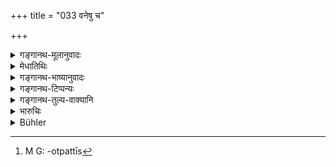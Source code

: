 +++
title = "033 वनेषु च"

+++

<details><summary>गङ्गानथ-मूलानुवादः</summary>

Having thus passed the third part of his life in the forest, the man shall, during the fourth part, renounce all attachments and go forth (a wandering mendicant).—(33)
</details>

<details><summary>मेधातिथिः</summary>

इतःप्रभृति चतुर्थाश्रममतिः । **तृतीयं भागम्** इति । कंचित् कालं स्थित्वेत्य् अर्थः । यावता कालेन तपः सुतप्तं भवति विषयाभिलाषश् च सर्वो निवृत्तः । न हि मुख्यतृतीय आयुषो भाग एवानेन शक्यो ज्ञातुम् । न हि वर्षशतापेक्षाश्रमाणाम्, यतो वलीपलितापत्योत्पत्ती[^१०] तृतीयाश्रमप्रतिपत्तौ काल उक्तः । न च सर्वस्य पञ्चाशद् वर्षदेशीयस्य तद् उत्पद्यते । उक्तं चान्यत्र "तपसि ऋद्धे परिव्र्जेत्" इति ।


[^१०]:
     M G: -otpattīs

- <u>ननु</u> च यथान्येषाम् आश्रमाणां कालो विवृतो ग्रहणान्तं ब्रह्म्चर्यम्, वलीपलिताद्यवधि गार्हस्थ्यम्, नैवम् इह कश्चित् परिच्छेदहेतुर् अस्ति । यदि यथाश्रुतं तृतीयो भागः समाश्रियेत, यच् च "तपसि ऋद्धे" इति, तत्रापि कालापेक्षा युक्तैव । न ज्ञायते कियता तपसा ऋद्धिर् भवति । अतः कालपरिच्छेदो न वचनार्हः । 

- <u>उक्तम् अत्र</u> न शतवर्षापेक्षया तृतीयायुर् भागनिश्चयः संभवति । उक्तश् च कालः- कायपाके प्रव्रज्या प्रतिपत्तव्या । यावता तपसा यावति च वयसि पुनर् मदवृद्धिर् नाशङ्क्यते तदा परिव्रजेत् । 

- **विहृत्या**सित्वा यथोक्तं विधिम् अनुष्ठायेति यावत् । सङ्गत्यागश् च ममतापरिग्रहः एकारामता ॥ ६.३३ ॥
</details>

<details><summary>गङ्गानथ-भाष्यानुवादः</summary>

Henceforward we have the description of the fourth life-stage.

‘*Third part*.’—*i.e*, having remained, in the forest *for some time*;
for such time as would suffice for the due performance of austerities
and the proper allayment of longing for objects of enjoyment. The phrase
cannot be taken as standing precisely for the exact ‘third part’ of the
man’s life; because the period of the life-stage is not determined
precisely with reference to one hundred years (the alleged span of man’s
life); because the time for entering on the third life-stage has been
indicated as that marked by the appearance of ‘wrinkles and grey hair’;
and in every man these do not always appear at the completion of fifty
years. Then again, elsewhere it has been declared that ‘one should go
forth on the completion of his austerities’.

“In the case of the other life-stages the time has been precisely
indicated—*e.g*. (*a*) Studentship shall continue till the Veda has been
got up, (*b*) the life of the Householder shall continue till the
appearance of wrinkles and grey hairs; in the present instance however
no such time is indicated; whether we take it to be the ‘third part’ as
asserted in the present text, or ‘on the completion of
austerities,’—even so we stand in need of information regarding the
exact time meant; for there is no knowing by what time one’s austerities
might be completed. For these reasons it is necessary that the time
should be indicated by the words of the text”

It has already been explained that the ‘third part of life’ cannot be
determined with reference to ‘a hundred years’; and as regards the exact
time, it has been clearly indicated by such words as—‘one should take to
the life of the Wandering Mendicant after the body has fully ripened’;
which means that ‘one should go forth after he has performed enough
austerities, and till sufficiently advanced age, to be convinced that
there is no more chance of any recrudescence of the passions.’

‘*Having passed*’— having lived through; *i.e*. having carried on the
duties as detailed above.

‘Renouncing of attachment’ consists in not harbouring notions of *I* and
*mine*, in *resting within one’s self*.—(33).
</details>

<details><summary>गङ्गानथ-टिप्पन्यः</summary>

‘*Saṅga*’—‘Attachment to sense-objects’ (Kullūka);—‘possessions’
(Nārāyaṇa).

This verse is quoted in *Parāśaramādhava* (Ācāra, p. 532);—in
*Vīramitrodaya* (Saṃskāra, p. 562);—and in *Saṃskāramayūkha* (p. 64),
which says that the division is to be made on the basis of the life-span
of one hundred years.
</details>

<details><summary>गङ्गानथ-तुल्य-वाक्यानि</summary>

**(verses 6.33-34)  
**

*Baudhāyana* (2.17.1-6).—‘Now we shall explain the rule for entering the
order of Renunciates. Some say that he who has finished his studentship
may become a renunciate immediately after that. But according to others
renunciation is fit only for such *Śālīnas* and *Yāyāvaras* as are
childless, or widowers. In general, they prescribe renunciation after
the completion of the seventieth year and after the children have been
firmly settled in their sacred duties. Or a Hermit may become a
Renunciate on the completion of the special rites prescribed for him.’

*Baudhāyana* (2.17.15-17).—‘It is declared in the Veda that “entering
stage after stage man becomes one with Brahman.” They quote also the
following verse—“Ho who has passed from stage to stage, has offered
burnt oblations and kept his organs under subjection, becomes
afterwards, tired with giving alms and making offerings, a Renunciate.
Such a Renunciate becomes one with the Infinite.’

*Viṣṇu* (96.1).—‘After having passed through the first three stages, and
having annihilated passion, he should offer an oblation to Prajāpati in
which he gives away all his belongings as the sacrificial fee, and enter
the stage of the Renunciate.’

*Yājñavalkya* (3.55-56).—‘Passing on from the stage of the Householder
or from that of the Hermit, he shall perform the sacrifice to Prajāpati,
at which he gives away all his belongings as the sacrificial fee, and on
its completion, withdrawing the fires within himself, he shall turn his
mind towards Liberation, after having studied the Veda, performed
*Japa*, begotten sons, made gifts of food, maintained the fires, and
performed sacrifices to the best of his capacity.’

*Jābāla-smṛti* (Aparārka, p. 946).—‘Having completed Studentship, he
shall become a Householder; after having been a Householder, he shall
become a Hermit; after having been a Hermit he shall go forth as a
Renunciate; or he may go forth directly after Studentship or
Householdership or Hermitship.’

*Jābāla* (Parāśaramādhava, p, 535).—‘One should go forth the very day on
which he becomes freed from all attachments.’

*Śaṅkha-Likhita* (Aparārka, p. 947).—‘After he has lived in the forest
as a Hermit, the man, calm and advanced in age, should make up his mind
to go forth as a Renunciate. Having withdrawn the fires within himself,
free from all such feelings as fear, avarice, delusion, anger, sorrow,
envy, pride and jealousy, he should not wait for any time; as men’s
determinations are evanescent; hence he shall not wait for *to-morrow*,
*to-morrow*; that very day he shall renounce all activities and go forth
as a Renunciate.’

*Vāyupurāṇa* (Do., p. 949).—‘Leading the life of the Hermit, having his
sins burnt by austerities, the twice-born man shall take to renunciation
and enter the fourth stage. ì laving made offerings to Brāhmaṇas, gods
and his own Pitṛs and men, and having performed the *Vaiśvānarī* or the
*Prājāpatya* sacrifice, he shall deposit the fires within himself and
shall go forth, uttering the proper *mantras*: thenceforward he shall
renounce all affection and longing for sons and others.’

*Nṛsiṃhapurāṇa* (Aparārka, p. 951).—‘The Brāhmaṇa, whose gestatory,
generative and digestive organs and the head are well-controlled, may go
forth as a Renunciate, even without having married, and live on alms.
Renunciation consists in the giving up of the affections, attachment to
objects of sense, son, wife, good and evil, as also the anxiety for
worldly affairs.’

*Dakṣa* (Parāśaramādhava, p. 533).—‘If any one reverses the order of the
stages, he is the most sinful among men. If one having been a
Householder, becomes a Religious Student, he is neither a Renunciate nor
a Hermit; he is beyond the pale of all the stages.’

*Aṅgiras* (Do., p. 534).—‘Having found the world to be devoid of
essence, and longing for the essential substance, the man, being free
from all attachment, goes forth, without marrying. One may go forth
either directly after Studentship or after having led the life of the
Householder, or after having lived as a Hermit in the forest.’

*Yama* (Do., p. 536).—‘On the death of his wife, if he does not take to
another wife, he should go forth as a Renunciate; or this highest path
may be taken up by one who, having lived as a Hermit, has shaken off all
his sins.’

*Nārada* (Do, p. 537).—‘Even from the very first stage, if the Brāhmaṇa
becomes freed from all attachment for this ocean of worldliness, and
desires liberation, he should renounce relationships and go forth as a
Renunciate.’

*Yogi-Yājñavalkya* (Parāśaramādhava, p. 537).—‘There are four stages
prescribed by the Veda for the Brāhmaṇa, three for the Kṣatriya, two for
the Vaiśya and one for the Śūdra.’

*Vāmanapurāṇa* (Do.).—‘Pour stages have been spoken of for the Brāhmaṇa;
three only, *i.e*., those of the Householder, the Student, the Hermit,
for the Kṣatriva; only two—Householdership and Hermitship—for the
Vaiśya; only one, that of Householdership, is proper for the Śūdra.’

*Yājñavalkya* (3.60).—‘Controlling his senses, renouncing all love and
hatred and fear of things, the *twice-born* man becomes immortal.’

*Smṛtyantara* (Aparārka, p. 966; Parāśaramādhava, p. 538).—‘Having paid
off the three debts, being freed from all notions of *I* and *mine*, the
Brāhmaṇa, the Kṣatriya and the Vaiśya, may go forth from the house.’

*Kūrmapurāṇa* (Parāśaramādhava, p. 538).—‘Having deposited the fires
within himself, the *twice-born* man should become a Renunciate.’
</details>

<details><summary>भारुचिः</summary>

033	But having thus passed the third part of (a man's natural term of) life in the forest, he may live as an ascetic during the fourth part of his existence, after abandoning all attachment to worldly objects.
</details>

<details><summary>Bühler</summary>

033	But having thus passed the third part of (a man's natural term of) life in the forest, he may live as an ascetic during the fourth part of his existence, after abandoning all attachment to worldly objects.
</details>
